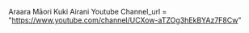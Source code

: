 Araara Māori Kuki Airani Youtube Channel_url = "https://www.youtube.com/channel/UCXow-aTZOg3hEkBYAz7F8Cw"

